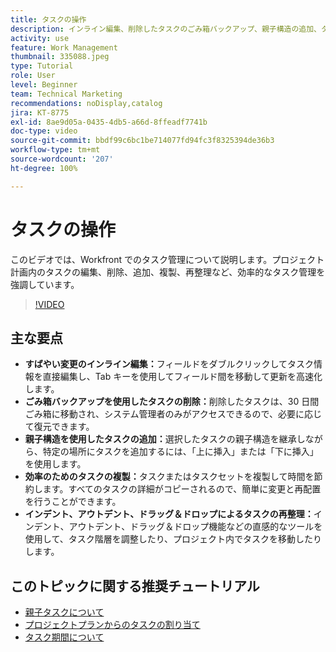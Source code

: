 ```yaml
---
title: タスクの操作
description: インライン編集、削除したタスクのごみ箱バックアップ、親子構造の追加、タスクの複製、Workfront のドラッグ＆ドロップなどの直感的な再整理ツールにより、タスク管理を強化します。
activity: use
feature: Work Management
thumbnail: 335088.jpeg
type: Tutorial
role: User
level: Beginner
team: Technical Marketing
recommendations: noDisplay,catalog
jira: KT-8775
exl-id: 8ae9d05a-0435-4db5-a66d-8ffeadf7741b
doc-type: video
source-git-commit: bbdf99c6bc1be714077fd94fc3f8325394de36b3
workflow-type: tm+mt
source-wordcount: '207'
ht-degree: 100%

---
```


# タスクの操作

このビデオでは、Workfront でのタスク管理について説明します。プロジェクト計画内のタスクの編集、削除、追加、複製、再整理など、効率的なタスク管理を強調しています。

>[!VIDEO](https://video.tv.adobe.com/v/3448557/?quality=12&learn=on&enablevpops=1&captions=jpn)

## 主な要点

* **すばやい変更のインライン編集：**&#x200B;フィールドをダブルクリックしてタスク情報を直接編集し、Tab キーを使用してフィールド間を移動して更新を高速化します。
* **ごみ箱バックアップを使用したタスクの削除：**&#x200B;削除したタスクは、30 日間ごみ箱に移動され、システム管理者のみがアクセスできるので、必要に応じて復元できます。
* **親子構造を使用したタスクの追加：**&#x200B;選択したタスクの親子構造を継承しながら、特定の場所にタスクを追加するには、「上に挿入」または「下に挿入」を使用します。
* **効率のためのタスクの複製：**&#x200B;タスクまたはタスクセットを複製して時間を節約します。すべてのタスクの詳細がコピーされるので、簡単に変更と再配置を行うことができます。
* **インデント、アウトデント、ドラッグ＆ドロップによるタスクの再整理：**&#x200B;インデント、アウトデント、ドラッグ＆ドロップ機能などの直感的なツールを使用して、タスク階層を調整したり、プロジェクト内でタスクを移動したりします。

## このトピックに関する推奨チュートリアル

* [親子タスクについて](/help/manage-work/tasks/understand-parent-child-tasks.md)
* [プロジェクトプランからのタスクの割り当て](/help/manage-work/tasks/assign-tasks-from-the-project-plan.md)
* [タスク期間について](/help/manage-work/tasks/understand-task-durations.md)
